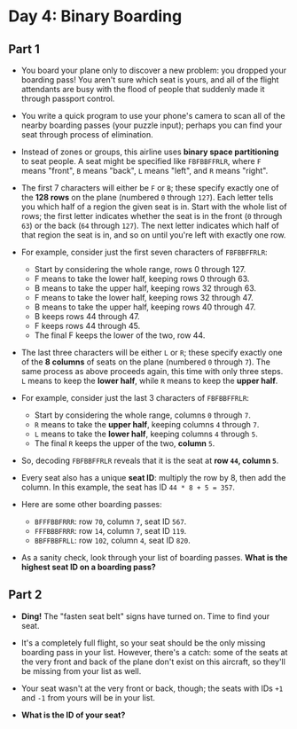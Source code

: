 # Day 4: Binary Boarding
## Part 1
* You board your plane only to discover a new problem: you dropped your boarding pass! You aren't sure which seat is yours, and all of the flight attendants are busy with the flood of people that suddenly made it through passport control.

* You write a quick program to use your phone's camera to scan all of the nearby boarding passes (your puzzle input); perhaps you can find your seat through process of elimination.

* Instead of zones or groups, this airline uses **binary space partitioning** to seat people. A seat might be specified like `FBFBBFFRLR`, where `F` means "front", `B` means "back", `L` means "left", and `R` means "right".

* The first 7 characters will either be `F` or `B`; these specify exactly one of the **128 rows** on the plane (numbered `0` through `127`). Each letter tells you which half of a region the given seat is in. Start with the whole list of rows; the first letter indicates whether the seat is in the front (`0` through `63`) or the back (`64` through `127`). The next letter indicates which half of that region the seat is in, and so on until you're left with exactly one row.

* For example, consider just the first seven characters of `FBFBBFFRLR`:
  * Start by considering the whole range, rows 0 through 127.
  * F means to take the lower half, keeping rows 0 through 63.
  * B means to take the upper half, keeping rows 32 through 63.
  * F means to take the lower half, keeping rows 32 through 47.
  * B means to take the upper half, keeping rows 40 through 47.
  * B keeps rows 44 through 47.
  * F keeps rows 44 through 45.
  * The final F keeps the lower of the two, row 44.

* The last three characters will be either `L` or `R`; these specify exactly one of the **8 columns** of seats on the plane (numbered `0` through `7`). The same process as above proceeds again, this time with only three steps. `L` means to keep the **lower half**, while `R` means to keep the **upper half**.

* For example, consider just the last 3 characters of `FBFBBFFRLR`:
  * Start by considering the whole range, columns `0` through `7`.
  * `R` means to take the **upper half**, keeping columns `4` through `7`.
  * `L` means to take the **lower half**, keeping columns `4` through `5`.
  * The final `R` keeps the upper of the two, **column** `5`.

* So, decoding `FBFBBFFRLR` reveals that it is the seat at **row `44`, column `5`**.

* Every seat also has a unique **seat ID**: multiply the row by 8, then add the column. In this example, the seat has ID `44 * 8 + 5 = 357`.

* Here are some other boarding passes:
  * `BFFFBBFRRR`: row `70`, column `7`, seat ID `567`.
  * `FFFBBBFRRR`: row `14`, column `7`, seat ID `119`.
  * `BBFFBBFRLL`: row `102`, column `4`, seat ID `820`.

* As a sanity check, look through your list of boarding passes. **What is the highest seat ID on a boarding pass?**


## Part 2
* **Ding!** The "fasten seat belt" signs have turned on. Time to find your seat.

* It's a completely full flight, so your seat should be the only missing boarding pass in your list. However, there's a catch: some of the seats at the very front and back of the plane don't exist on this aircraft, so they'll be missing from your list as well.

* Your seat wasn't at the very front or back, though; the seats with IDs `+1` and `-1` from yours will be in your list.

* **What is the ID of your seat?**